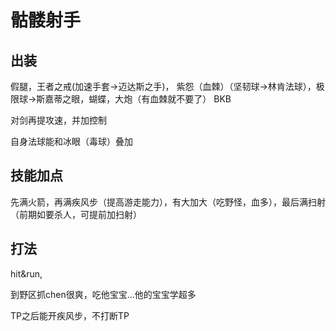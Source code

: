 # 骷髅射手

## 出装
假腿，王者之戒(加速手套->迈达斯之手)，
紫怨（血棘）（坚韧球->林肯法球），极限球->斯嘉蒂之眼，蝴蝶，大炮（有血棘就不要了）
BKB

对剑再提攻速，并加控制

自身法球能和冰眼（毒球）叠加

## 技能加点
先满火箭，再满疾风步（提高游走能力），有大加大（吃野怪，血多），最后满扫射
（前期如要杀人，可提前加扫射）

## 打法
hit&run,

到野区抓chen很爽，吃他宝宝…他的宝宝学超多

TP之后能开疾风步，不打断TP